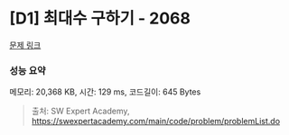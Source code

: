 # [D1] 최대수 구하기 - 2068 

[문제 링크](https://swexpertacademy.com/main/code/problem/problemDetail.do?contestProbId=AV5QQhbqA4QDFAUq) 

### 성능 요약

메모리: 20,368 KB, 시간: 129 ms, 코드길이: 645 Bytes



> 출처: SW Expert Academy, https://swexpertacademy.com/main/code/problem/problemList.do